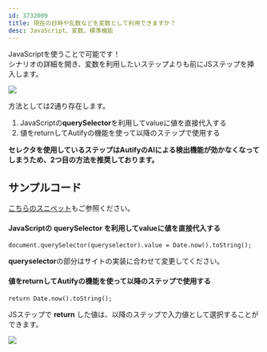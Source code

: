 ```yaml
---
id: 3732009
title: 現在の日時や乱数などを変数として利用できますか？
desc: JavaScript、変数、標準機能
---
```


JavaScriptを使うことで可能です！<br>シナリオの詳細を開き、変数を利用したいステップよりも前にJSステップを挿入します。

![](https://downloads.intercomcdn.com/i/o/186692887/95d006e6019451254152571c/_2019-09-25_2.01.22+%284%29.png)

方法としては2通り存在します。

1.  JavaScriptの**querySelector**を利用してvalueに値を直接代入する
2.  値をreturnしてAutifyの機能を使って以降のステップで使用する

**セレクタを使用しているステップはAutifyのAIによる検出機能が効かなくなってしまうため、2つ目の方法を推奨しております。<br>**

サンプルコード
-------

[こちらのスニペット](https://github.com/autifyhq/autify-javascript-snippets/blob/master/snippets/generate-random-value.js)もご参照ください。

#### JavaScriptの querySelector を利用してvalueに値を直接代入する

    document.querySelector(queryselector).value = Date.now().toString();

**queryselector**の部分はサイトの実装に合わせて変更してください。<br>

#### 値をreturnしてAutifyの機能を使って以降のステップで使用する

    return Date.now().toString();

JSステップで **return** した値は、以降のステップで入力値として選択することができます。

![](https://downloads.intercomcdn.com/i/o/186693915/b7bc84498fd6e92c680b4c5b/%E3%82%B9%E3%82%AF%E3%83%AA%E3%83%BC%E3%83%B3%E3%82%B7%E3%83%A7%E3%83%83%E3%83%88+2020-02-21+18.18.13.png)